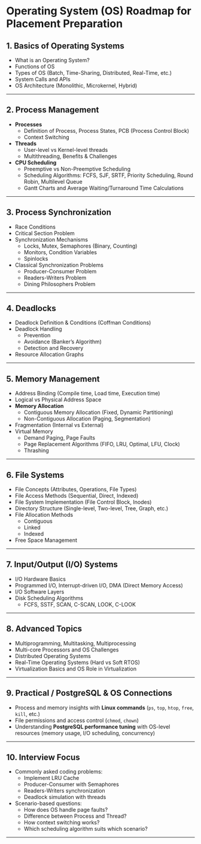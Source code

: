 # Operating System (OS) Roadmap for Placement Preparation

## **1. Basics of Operating Systems**
- What is an Operating System?  
- Functions of OS  
- Types of OS (Batch, Time-Sharing, Distributed, Real-Time, etc.)  
- System Calls and APIs  
- OS Architecture (Monolithic, Microkernel, Hybrid)  

---

## **2. Process Management**
- **Processes**  
  - Definition of Process, Process States, PCB (Process Control Block)  
  - Context Switching  
- **Threads**  
  - User-level vs Kernel-level threads  
  - Multithreading, Benefits & Challenges  
- **CPU Scheduling**  
  - Preemptive vs Non-Preemptive Scheduling  
  - Scheduling Algorithms: FCFS, SJF, SRTF, Priority Scheduling, Round Robin, Multilevel Queue  
  - Gantt Charts and Average Waiting/Turnaround Time Calculations  

---

## **3. Process Synchronization**
- Race Conditions  
- Critical Section Problem  
- Synchronization Mechanisms  
  - Locks, Mutex, Semaphores (Binary, Counting)  
  - Monitors, Condition Variables  
  - Spinlocks  
- Classical Synchronization Problems  
  - Producer-Consumer Problem  
  - Readers-Writers Problem  
  - Dining Philosophers Problem  

---

## **4. Deadlocks**
- Deadlock Definition & Conditions (Coffman Conditions)  
- Deadlock Handling  
  - Prevention  
  - Avoidance (Banker’s Algorithm)  
  - Detection and Recovery  
- Resource Allocation Graphs  

---

## **5. Memory Management**
- Address Binding (Compile time, Load time, Execution time)  
- Logical vs Physical Address Space  
- **Memory Allocation**  
  - Contiguous Memory Allocation (Fixed, Dynamic Partitioning)  
  - Non-Contiguous Allocation (Paging, Segmentation)  
- Fragmentation (Internal vs External)  
- Virtual Memory  
  - Demand Paging, Page Faults  
  - Page Replacement Algorithms (FIFO, LRU, Optimal, LFU, Clock)  
  - Thrashing  

---

## **6. File Systems**
- File Concepts (Attributes, Operations, File Types)  
- File Access Methods (Sequential, Direct, Indexed)  
- File System Implementation (File Control Block, Inodes)  
- Directory Structure (Single-level, Two-level, Tree, Graph, etc.)  
- File Allocation Methods  
  - Contiguous  
  - Linked  
  - Indexed  
- Free Space Management  

---

## **7. Input/Output (I/O) Systems**
- I/O Hardware Basics  
- Programmed I/O, Interrupt-driven I/O, DMA (Direct Memory Access)  
- I/O Software Layers  
- Disk Scheduling Algorithms  
  - FCFS, SSTF, SCAN, C-SCAN, LOOK, C-LOOK  

---

## **8. Advanced Topics**
- Multiprogramming, Multitasking, Multiprocessing  
- Multi-core Processors and OS Challenges  
- Distributed Operating Systems  
- Real-Time Operating Systems (Hard vs Soft RTOS)  
- Virtualization Basics and OS Role in Virtualization  

---

## **9. Practical / PostgreSQL & OS Connections**
- Process and memory insights with **Linux commands** (`ps`, `top`, `htop`, `free`, `kill`, etc.)  
- File permissions and access control (`chmod`, `chown`)  
- Understanding **PostgreSQL performance tuning** with OS-level resources (memory usage, I/O scheduling, concurrency)  

---

## **10. Interview Focus**
- Commonly asked coding problems:  
  - Implement LRU Cache  
  - Producer-Consumer with Semaphores  
  - Readers-Writers synchronization  
  - Deadlock simulation with threads  
- Scenario-based questions:  
  - How does OS handle page faults?  
  - Difference between Process and Thread?  
  - How context switching works?  
  - Which scheduling algorithm suits which scenario?  

---
